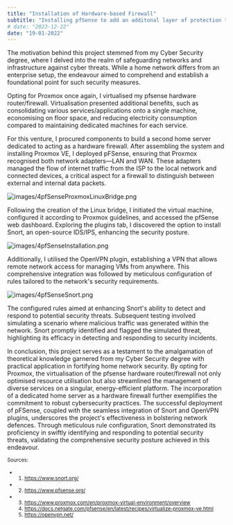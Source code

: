 ```yaml
---
title: "Installation of Hardware-based Firewall"
subtitle: "Installing pfSense to add an additonal layer of protection to my home network"
# date: "2023-12-22"
date: "19-01-2022"
---
```


The motivation behind this project stemmed from my Cyber Security degree, where I delved into the realm of safeguarding networks and infrastructure against cyber threats. While a home network differs from an enterprise setup, the endeavour aimed to comprehend and establish a foundational point for such security measures.

Opting for Proxmox once again, I virtualised my pfsense hardware router/firewall. Virtualisation presented additional benefits, such as consolidating various services/applications onto a single machine, economising on floor space, and reducing electricity consumption compared to maintaining dedicated machines for each service.

For this venture, I procured components to build a second home server dedicated to acting as a hardware firewall. After assembling the system and installing Proxmox VE, I deployed pFSense, ensuring that Proxmox recognised both network adapters—LAN and WAN. These adapters managed the flow of internet traffic from the ISP to the local network and connected devices, a critical aspect for a firewall to distinguish between external and internal data packets.

![images/4pfSenseProxmoxLinuxBridge.png](/images/4pfSenseProxmoxLinuxBridge.png)

Following the creation of the Linux bridge, I initiated the virtual machine, configured it according to Proxmox guidelines, and accessed the pfSense web dashboard. Exploring the plugins tab, I discovered the option to install Snort, an open-source IDS/IPS, enhancing the security posture.

![images/4pfSenseInstallation.png](/images/4pfSenseInstallation.png)


Additionally, I utilised the OpenVPN plugin, establishing a VPN that allows remote network access for managing VMs from anywhere. This comprehensive integration was followed by meticulous configuration of rules tailored to the network's security requirements. 

![images/4pfSenseSnort.png](/images/4pfSenseSnort.png)

The configured rules aimed at enhancing Snort's ability to detect and respond to potential security threats. Subsequent testing involved simulating a scenario where malicious traffic was generated within the network. Snort promptly identified and flagged the simulated threat, highlighting its efficacy in detecting and responding to security incidents.

In conclusion, this project serves as a testament to the amalgamation of theoretical knowledge garnered from my Cyber Security degree with practical application in fortifying home network security. By opting for Proxmox, the virtualisation of the pfsense hardware router/firewall not only optimised resource utilisation but also streamlined the management of diverse services on a singular, energy-efficient platform. The incorporation of a dedicated home server as a hardware firewall further exemplifies the commitment to robust cybersecurity practices. The successful deployment of pFSense, coupled with the seamless integration of Snort and OpenVPN plugins, underscores the project's effectiveness in bolstering network defences. Through meticulous rule configuration, Snort demonstrated its proficiency in swiftly identifying and responding to potential security threats, validating the comprehensive security posture achieved in this endeavour.

















 

<small>Sources:
- 1. https://www.snort.org/
- 2. https://www.pfsense.org/
- 3. https://www.proxmox.com/en/proxmox-virtual-environment/overview
  4. https://docs.netgate.com/pfsense/en/latest/recipes/virtualize-proxmox-ve.html
  5. https://openvpn.net/



</small>
